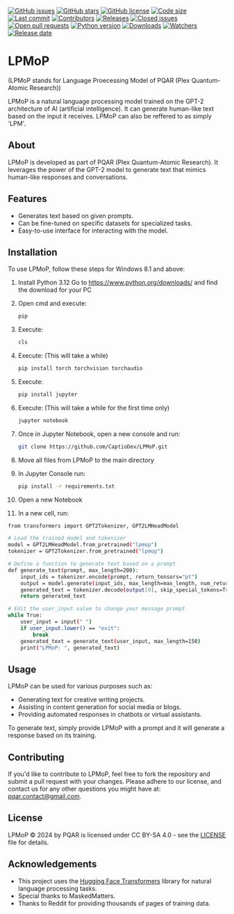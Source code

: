 [![GitHub issues](https://img.shields.io/github/issues/CaptioDev/LPMoP)](https://github.com/CaptioDev/LPMoP/issues)
[![GitHub stars](https://img.shields.io/github/stars/CaptioDev/LPMoP)](https://github.com/CaptioDev/LPMoP/stargazers)
[![GitHub license](https://img.shields.io/github/license/CaptioDev/LPMoP)](https://github.com/CaptioDev/LPMoP/blob/main/LICENSE)
[![Code size](https://img.shields.io/github/languages/code-size/CaptioDev/LPMoP)](https://github.com/CaptioDev/LPMoP)
[![Last commit](https://img.shields.io/github/last-commit/CaptioDev/LPMoP)](https://github.com/CaptioDev/LPMoP/commits/main)
[![Contributors](https://img.shields.io/github/contributors/CaptioDev/LPMoP)](https://github.com/CaptioDev/LPMoP/graphs/contributors)
[![Releases](https://img.shields.io/github/v/release/CaptioDev/LPMoP)](https://github.com/CaptioDev/LPMoP/releases)
[![Closed issues](https://img.shields.io/github/issues-closed/CaptioDev/LPMoP)](https://github.com/CaptioDev/LPMoP/issues?q=is%3Aissue+is%3Aclosed)
[![Open pull requests](https://img.shields.io/github/issues-pr/CaptioDev/LPMoP)](https://github.com/CaptioDev/LPMoP/pulls)
[![Python version](https://img.shields.io/pypi/pyversions/CaptioDev/LPMoP)](https://github.com/CaptioDev/LPMoP)
[![Downloads](https://img.shields.io/github/downloads/CaptioDev/LPMoP/total)](https://github.com/CaptioDev/LPMoP)
[![Watchers](https://img.shields.io/github/watchers/CaptioDev/LPMoP)](https://github.com/CaptioDev/LPMoP/watchers)
[![Release date](https://img.shields.io/github/release-date/CaptioDev/LPMoP)](https://github.com/CaptioDev/LPMoP/releases)



# LPMoP

(LPMoP stands for Language Proecessing Model of PQAR (Plex Quantum-Atomic Research))

LPMoP is a natural language processing model trained on the GPT-2 architecture of AI (artificial intelligence). It can generate human-like text based on the input it receives. LPMoP can also be reffered to as simply 'LPM'.

## About

LPMoP is developed as part of PQAR (Plex Quantum-Atomic Research). It leverages the power of the GPT-2 model to generate text that mimics human-like responses and conversations.

## Features

- Generates text based on given prompts.
- Can be fine-tuned on specific datasets for specialized tasks.
- Easy-to-use interface for interacting with the model.

## Installation

To use LPMoP, follow these steps for Windows 8.1 and above:

1. Install Python 3.12
   Go to https://www.python.org/downloads/ and find the download for your PC

2. Open cmd and execute:
   ``` bash
   pip
   ```

3. Execute:
   ``` bash
   cls
   ```

4. Execute: (This will take a while)
   ``` bash
   pip install torch torchvision torchaudio
   ```

5. Execute:
   ``` bash
   pip install jupyter
   ```

6. Execute: (This will take a while for the first time only)
   ``` bash
   jupyter notebook
   ```

7. Once in Jupyter Notebook, open a new console and run:
   ``` bash
   git clone https://github.com/CaptioDev/LPMoP.git
   ```

8. Move all files from LPMoP to the main directory

9. In Jupyter Console run:
    ``` bash
    pip install -r requirements.txt
    ```

10. Open a new Notebook

11. In a new cell, run:
``` bash
from transformers import GPT2Tokenizer, GPT2LMHeadModel

# Load the trained model and tokenizer
model = GPT2LMHeadModel.from_pretrained("lpmop")
tokenizer = GPT2Tokenizer.from_pretrained("lpmop")

# Define a function to generate text based on a prompt
def generate_text(prompt, max_length=200):
    input_ids = tokenizer.encode(prompt, return_tensors="pt")
    output = model.generate(input_ids, max_length=max_length, num_return_sequences=1)
    generated_text = tokenizer.decode(output[0], skip_special_tokens=True)
    return generated_text

# Edit the user_input value to change your message prompt
while True:
    user_input = input(" ")
    if user_input.lower() == "exit":
        break
    generated_text = generate_text(user_input, max_length=150)
    print("LPMoP: ", generated_text)
```

## Usage

LPMoP can be used for various purposes such as:

- Generating text for creative writing projects.
- Assisting in content generation for social media or blogs.
- Providing automated responses in chatbots or virtual assistants.

To generate text, simply provide LPMoP with a prompt and it will generate a response based on its training.

## Contributing

If you'd like to contribute to LPMoP, feel free to fork the repository and submit a pull request with your changes. Please adhere to our license,
and contact us for any other questions you might have at: pqar.contact@gmail.com.

## License

LPMoP © 2024 by PQAR is licensed under CC BY-SA 4.0 - see the [LICENSE](LICENSE) file for details.

## Acknowledgements

- This project uses the [Hugging Face Transformers](https://github.com/huggingface/transformers) library for natural language processing tasks.
- Special thanks to MaskedMatters.
- Thanks to Reddit for providing thousands of pages of training data.
